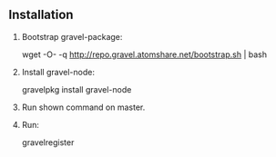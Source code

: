 
Installation
------------

1. Bootstrap gravel-package:

    wget -O- -q http://repo.gravel.atomshare.net/bootstrap.sh | bash

2. Install gravel-node:

    gravelpkg install gravel-node

3. Run shown command on master.
4. Run:

    gravelregister <master hostname>
